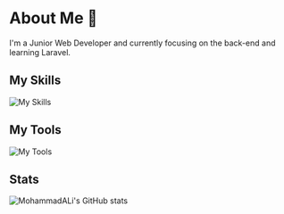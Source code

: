 # About Me 👋
I'm a Junior Web Developer and currently focusing on the back-end and learning Laravel.

## My Skills
![My Skills](https://skillicons.dev/icons?i=html,css,javascript,php,python,bootstrap,sass,,laravel&theme=light&perline=5)

## My Tools
![My Tools](https://skillicons.dev/icons?i=vscode,vim,git,github,wordpress,linux&theme=light&perline=3)

## Stats
![MohammadALi's GitHub stats](https://github-readme-stats.vercel.app/api?username=mohammadali-arjomand&show_icons=true&theme=react)
